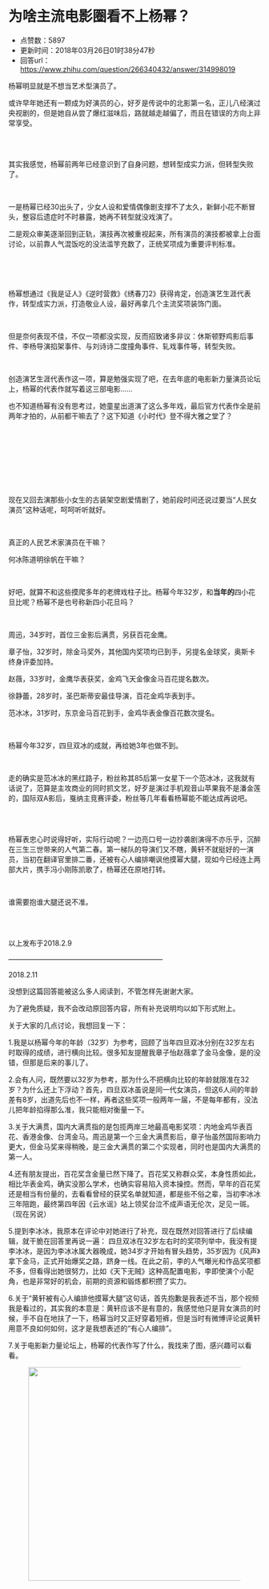 # 为啥主流电影圈看不上杨幂？
- 点赞数：5897
- 更新时间：2018年03月26日01时38分47秒
- 回答url：https://www.zhihu.com/question/266340432/answer/314998019
<body>
 <p data-pid="bBej_ZiG">杨幂明显就是不想当艺术型演员了。</p>
 <p data-pid="Hti50e_D">或许早年她还有一颗成为好演员的心，好歹是传说中的北影第一名，正儿八经演过央视剧的，但是她自从尝了爆红滋味后，路就越走越偏了，而且在错误的方向上非常享受。</p>
 <br>
 <br>
 <p data-pid="J6q0L6P9">其实我感觉，杨幂前两年已经意识到了自身问题，想转型成实力派，但转型失败了。</p>
 <br>
 <p data-pid="p79wwWcJ">一是杨幂已经30出头了，少女人设和爱情偶像剧支撑不了太久，新鲜小花不断冒头，整容后遗症时不时暴露，她再不转型就没戏演了。</p>
 <p data-pid="lGwB3eYU">二是观众审美逐渐回到正轨，演技再次被重视起来，所有演员的演技都被拿上台面讨论，以前靠人气混饭吃的没法滥竽充数了，正统奖项成为重要评判标准。</p>
 <br>
 <br>
 <br>
 <p data-pid="quTsV2J0">杨幂想通过《我是证人》《逆时营救》《绣春刀2》获得肯定，创造演艺生涯代表作，转型成实力派，打造敬业人设，最好再拿几个主流奖项装饰门面。</p>
 <br>
 <p data-pid="qwDB6-dS">但是奈何表现不佳，不仅一项都没实现，反而招致诸多非议：休斯顿野鸡影后事件、李杨导演掐架事件、与刘诗诗二度撞角事件、轧戏事件等，转型失败。</p>
 <br>
 <p data-pid="QndDnbcw">创造演艺生涯代表作这一项，算是勉强实现了吧，在去年底的电影新力量演员论坛上，杨幂的代表作就写着这三部电影……</p>
 <p data-pid="PcgklqOn">也不知道杨幂有没有思考过，她童星出道演了这么多年戏，最后官方代表作全是前两年才拍的，从前都干嘛去了？这下知道《小时代》登不得大雅之堂了？</p>
 <br>
 <br>
 <br>
 <br>
 <br>
 <br>
 <br>
 <p data-pid="fqoLvI-S">现在又回去演那些小女生的古装架空剧爱情剧了，她前段时间还说过要当“人民女演员”这种话呢，呵呵听听就好。</p>
 <br>
 <p data-pid="wBU7D5Pz">真正的人民艺术家演员在干嘛？</p>
 <p data-pid="g_O5FicW">何冰陈道明徐帆在干嘛？</p>
 <br>
 <p data-pid="Vn0Kx8e_">好吧，就算不和这些摸爬多年的老牌戏柱子比。杨幂今年32岁，和<b>当年的</b>四小花旦比呢？杨幂不是也号称新四小花旦吗？</p>
 <br>
 <p data-pid="3oAsOzru">周迅，34岁时，首位三金影后满贯，另获百花金鹰。</p>
 <p data-pid="qOZU6n6_">章子怡，32岁时，除金马奖外，其他国内奖项均已到手，另提名金球奖，奥斯卡终身评委加持。</p>
 <p data-pid="5Q3uOj2N">赵薇，33岁时，金鹰华表获奖，金鸡飞天金像金马百花提名数次。</p>
 <p data-pid="gyvsSUhn">徐静蕾，28岁时，圣巴斯蒂安最佳导演，百花金鸡华表到手。</p>
 <p data-pid="ySbNRgPa">范冰冰，31岁时，东京金马百花到手，金鸡华表金像百花数次提名。</p>
 <br>
 <p data-pid="w_CQ__hd">杨幂今年32岁，四旦双冰的成就，再给她3年也做不到。</p>
 <br>
 <p data-pid="SmZknNyO">走的确实是范冰冰的黑红路子，粉丝称其85后第一女星下一个范冰冰，这我就有话说了，范算是主攻商业的同时抓文艺，好歹是演过手机观音山苹果我不是潘金莲的，国际双A影后，戛纳主竞赛评委，粉丝等几年看看杨幂能不能达成再说吧。</p>
 <br>
 <br>
 <p data-pid="mw-aoYRK">杨幂表忠心时说得好听，实际行动呢？一边亮口号一边抄袭剧演得不亦乐乎，沉醉在三生三世带来的人气第二春。第一梯队的导演们又不瞎，黄轩不就挺好的一演员，当初在翻译官里排二番，还被有心人编排嘲讽他摸幂大腿，现如今已经连上两部大片，携手冯小刚陈凯歌了，杨幂还在原地打转。</p>
 <br>
 <p data-pid="nxHLTiyR">谁需要抱谁大腿还说不准。</p>
 <br>
 <br>
 <p data-pid="QBBzJntq">以上发布于2018.2.9</p>
 <p data-pid="rfNSZGg9">——————————————————————</p>
 <p data-pid="ZdnPBHhW">2018.2.11</p>
 <p data-pid="Zhc08uaz">没想到这篇回答能被这么多人阅读到，不管怎样先谢谢大家。</p>
 <p data-pid="MnUtSMjE">为了避免质疑，我不会改动原回答内容，所有补充说明均以如下形式附上。</p>
 <p data-pid="mJKOF83j">关于大家的几点讨论，我想回复一下：</p>
 <p data-pid="gio14lQu">1.我是以杨幂今年的年龄（32岁）为参考，回顾了当年四旦双冰分别在32岁左右时取得的成绩，进行横向比较。很多知友提醒我章子怡赵薇拿了金马金像，是的没错，但那是后来的事儿了。</p>
 <p data-pid="fxD5_0EV">2.会有人问，既然要以32岁为参考，那为什么不把横向比较的年龄就限准在32岁？为什么还上下浮动？首先，四旦双冰虽说是同一代女演员，但这6人间的年龄差有8岁，出道先后也不一样，再者这些奖项一般两年一届，不是每年都有，没法儿把年龄掐得那么准，我只能相对衡量一下。</p>
 <p data-pid="0cYZk_eJ">3.关于大满贯，国内大满贯指的是包揽两岸三地最高电影奖项：内地金鸡华表百花、香港金像、台湾金马。周迅是第一个三金大满贯影后，章子怡虽然国际影响力更大，但金马奖来得稍晚，是三金大满贯的第二个实现者，同时也是国内大满贯的第一人。</p>
 <p data-pid="aV8g6Gf2">4.还有朋友提出，百花奖含金量已然下降了。百花奖又称群众奖，本身性质如此，相比华表金鸡，确实没那么学术，也确实容易陷入资本操控。然而，早年的百花奖还是相当有份量的，去看看曾经的获奖名单就知道，都是些不俗之辈，当初李冰冰三年陪跑，最终第四年因《云水谣》站上领奖台泣不成声语无伦次，足见一斑。（现在另说）</p>
 <p data-pid="6TepHqe0">5.提到李冰冰，我原本在评论中对她进行了补充，现在既然对回答进行了后续编辑，就干脆在回答里再说一遍： 四旦双冰在32岁左右时的奖项列举中，我没有提李冰冰，是因为李冰冰属大器晚成，她34岁才开始有冒头趋势，35岁因为《风声》拿下金马，正式开始爆奖之路，跻身一线。在此之前，李的人气曝光和作品奖项都不多，但看得出她很努力，比如《天下无贼》这种高配置电影，李即使演个小配角，也是非常好的机会，前期的资源和锻炼都积攒了实力。</p>
 <p data-pid="Skh6kBCk">6.关于“黄轩被有心人编排他摸幂大腿”这句话，首先抱歉是我表述不当，那个视频我是看过的，其实我的本意是：黄轩应该不是有意的，我感觉他只是背女演员的时候，手不自在地扶了一下，杨幂当时又正好穿着短裤，但是当时有微博评论说黄轩用意不良如何如何，这才是我想表述的“有心人编排”。</p>
 <p data-pid="vWAuS1TC">7.关于电影新力量论坛上，杨幂的代表作写了什么，我找来了图，感兴趣可以看看。</p>
 <figure>
  <img data-rawheight="259" src="https://picx.zhimg.com/50/v2-3cd32b3b1c169382ba3a55ac25396960_720w.jpg?source=1940ef5c" data-rawwidth="426" data-original-token="v2-3cd32b3b1c169382ba3a55ac25396960" class="origin_image zh-lightbox-thumb" width="426" data-original="https://pic1.zhimg.com/v2-3cd32b3b1c169382ba3a55ac25396960_r.jpg?source=1940ef5c">
 </figure>
</body>